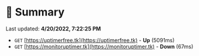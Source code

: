 # 📖 Summary
Last updated: **4/20/2022, 7:22:25 PM**

- `GET` [https://uptimerfree.tk](https://uptimerfree.tk) - **Up** (5091ms)
- `GET` [https://monitoruptimer.tk](https://monitoruptimer.tk) - **Down** (67ms)
